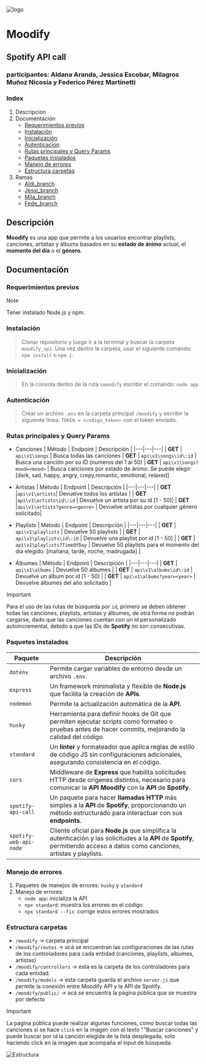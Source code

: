 ![logo](https://i.imgur.com/sl6a6zi.png)
# Moodify
## Spotify API call
### participantes: Aldana Aranda, Jessica Escobar, Milagros Muñoz Nicosia y Federico Pérez Martinetti

### Index

1. Descripción
2. Documentación
    * [Requerimientos previos](#requerimientos-previos)
    * [Instalación](#instalación)
    * [Inicialización](#inicialización)
    * [Autenticación](#autenticación)
    * [Rutas principales y Query Params](#rutas-principales-y-query-params)
    * [Paquetes instalados](#paquetes-instalados)
    * [Manejo de errores](#manejo-de-errores)
    * [Estructura carpetas](#estructura-carpetas)
3. Ramas
    + [Aldi_branch](https://github.com/FMartine7i/moodify_api/tree/aldi_branch)
    + [Jessi_branch](https://github.com/FMartine7i/moodify_api/tree/jessii_branch)
    + [Mila_branch](https://github.com/FMartine7i/moodify_api/tree/mila_branch)
    + [Fede_branch](https://github.com/FMartine7i/moodify_api/tree/fede_branch)

## Descripción
**Moodify** es una app que permite a los usuarios encontrar playlists, canciones, artistas y álbums basados en su **estado de ánimo** actual, el **momento del día** o el **género**.

## Documentación
### Requerimientos previos
> [!NOTE]
> Tener instalado Node.js y npm.
### Instalación
> Clonar repositorio y luego ir a la terminal y buscar la carpeta ``moodify_api``. Una vez dentro la carpeta, usar el siguiente comando: ``npm install`` o ``npm i``.
### Inicialización
> En la consola dentro de la ruta ``\moodify`` escribir el comando: ``node app``
### Autenticación
> Crear un archivo ``.env`` en la carpeta principal ``/moodify`` y escribir la siguiente línea: ``TOKEN = <codigo_token>`` con el token enviado.
### Rutas principales y Query Params
* Canciones
    | Método | Endpoint | Descripción |
    |---|---|---|
    | **GET** | ``api\v1\songs`` | Busca todas las canciones
    | **GET** | ``api\v1\songs\id\:id`` | Busca una canción por su ID (numeros del 1 al 50)
    | **GET** | ``api\v1\songs?mood=<mood>`` | Busca canciones por estado de ánimo. Se puede elegir: [dark, sad, happy, angry, crepy,romantic, emotional, relaxed]

* Artistas
    | Método | Endpoint | Descripción |
    |---|---|---|
    | **GET** |``api\v1\artists``| Devuelve todos los artistas |
    | **GET** |``api\v1\artists\id\:id`` | Devuelve un artista por su id [1 - 50]|
    | **GET** |``api\v1\artists?genre=<genre>`` | Devuelve artistas por cualquier género solicitado|

* Playlists
    | Método | Endpoint | Descripción |
    |---|---|---|
    | **GET** | ``api\v1\playlists`` | Devuelve 50 playlists |
    | **GET** | ``api\v1\playlists\id\:id`` | Devuelve una playlist por id [1 - 50] |
    | **GET** | ``api\v1\playlists?TimeOfDay`` | Devuelve 50 playlists para el momento del dia elegido: [mañana, tarde, noche, madrugada] |

* Álbumes
    | Método | Endpoint | Descripción |
    |---|---|---|
    | **GET** | ``api\v1\albums`` | Devuelve 50 álbumes |
    | **GET** | ``api\v1\albums\id\:id`` | Devuelve un álbum por id [1 - 50] |
    | **GET** | ``api\v1\albums?year=<year>`` | Devuelve álbumes del año solicitado |

> [!IMPORTANT]
> Para el uso de las rutas de búsqueda por ``id``, primero se deben obtener todas las canciones, playlists, artistas y álbumes, de otra forma no podrán cargarse, dado que las canciones cuentan con un id personalizado autoincremental, debido a que las IDs de **Spotify** no son consecutivas.

### Paquetes instalados
| Paquete | Descripción |
|---|---|
| ``dotenv`` | Permite cargar variables de entorno desde un archivo ``.env``. |
| ``express`` | Un framework minimalista y flexible de **Node.js** que facilita la creación de **APIs**. |
| ``nodemon`` | Permite la actualización automática de la **API**. |
| ``husky`` | Herramienta para definir hooks de Git que permiten ejecutar scripts como formateo o pruebas antes de hacer commits, mejorando la calidad del código. |
| ``standard`` | Un **linter** y formateador que aplica reglas de estilo de código JS sin configuraciones adicionales, asegurando consistencia en el código. |
| ``cors`` | Middleware de **Express** que habilita solicitudes HTTP desde orígenes distintos, necesario para comunicar la **API Moodify** con la **API** de **Spotify**. |
| ``spotify-api-call`` | Un paquete para hacer **llamadas HTTP** más simples a la **API** de **Spotify**, proporcionando un método estructurado para interactuar con sus **endpoints**. |	
| ``spotify-web-api-node`` | Cliente oficial para **Node.js** que simplifica la autenticación y las solicitudes a la **API** de **Spotify**, permitiendo acceso a datos como canciones, artistas y playlists. |
    

### Manejo de errores
1. Paquetes de manejos de errores: ``husky`` y ``standard``
2. Manejo de errores:
    * ``node app``: inicializa la API
    * ``npx standard``: muestra los errores en el código
    * ``npx standard --fix``: corrige estos errores mostrados

### Estructura carpetas
* ``/moodify`` → carpeta principal
* ``/moodify/routes`` → acá se encuentran las configuraciones de las rutas de los controladores para cada entidad (canciones, playlists, albumes, artistas)
* ``/moodify/controllers`` → esta es la carpeta de los controladores para cada entidad.
* ``/moodify/models`` → esta carpeta guarda el archivo ``server.js`` que permite la conexión entre Moodify API y la API de Spotify.
* ``/moodify/public/`` → acá se encuentra la página pública que se muestra por defecto
> [!IMPORTANT]
> La pagina pública puede realizar algunas funciones, como buscar todas las canciones si se hace ``click`` en la imagen con el texto ""Buscar canciones" y puede buscar por id la canción elegida de la lista desplegada, solo haciendo click en la imagen que acompaña el input de búsqueda.

![Estructura](https://i.imgur.com/Ux8iRaH.png)


